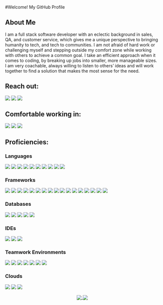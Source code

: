 #Welcome! My GitHub Profile

## About Me
I am a full stack software developer with an eclectic background in sales, QA, and customer service, which gives me a unique perspective to bringing humanity to tech, and tech to communities. I am not afraid of hard work or challenging myself and stepping outside my comfort zone while working with others to achieve a common goal. I take an efficient approach when it comes to coding, by breaking up jobs into smaller, more manageable sizes. I am very coachable, always willing to listen to others’ ideas and will work together to find a solution that makes the most sense for the need. 

## Reach out:
[<img src="https://img.shields.io/badge/-Personal_Website-000000?style=flat-square&logo=Coderwall&logoColor=white" />](https://richforestbusiness.wixsite.com/zhou)
[<img src="https://img.shields.io/github/followers/manliestben?color=black&label=GitHub&logo=GitHub&logoColor=white&style=flat-square" />](https://github.com/RichForest0506)
[<img src="https://img.shields.io/badge/-Gmail-D14836?style=flat-square&logo=Gmail&logoColor=white" />](https://mailto:rich.forest.business777@gmail.com)

## Comfortable working in:
<a href="#"><img src="https://img.shields.io/badge/-Windows-0078D6?style=flat-square&logo=Windows&logoColor=white" /></a>
<a href="#"><img src="https://img.shields.io/badge/Ubuntu-E95420?style=flat-square&logo=ubuntu&logoColor=white" /></a>
<a href="#"><img src="https://img.shields.io/badge/mac%20os-000000?style=flat-square&for-the-badge&logo=macos&logoColor=F0F0F0" /></a>
  
## Proficiencies:
### Languages
<a href="#"><img src="https://img.shields.io/badge/HTML5-E34F26?style=for-the-badge&logo=html5&logoColor=white" /></a>
<a href="#"><img src="https://img.shields.io/badge/CSS3-1572B6?style=for-the-badge&logo=css3&logoColor=white" /></a>
<a href="#"><img src="https://img.shields.io/badge/Sass-CC6699?style=for-the-badge&logo=sass&logoColor=white" /></a>
<a href="#"><img src="https://img.shields.io/badge/JavaScript-323330?style=for-the-badge&logo=javascript&logoColor=F7DF1E" /></a>
<a href="#"><img src="https://img.shields.io/badge/TypeScript-007ACC?style=for-the-badge&logo=typescript&logoColor=white" /></a>
<a href="#"><img src="https://img.shields.io/badge/C%23-239120?style=for-the-badge&logo=c-sharp&logoColor=white" /></a>
<a href="#"><img src="https://img.shields.io/badge/C%2B%2B-00599C?style=for-the-badge&logo=c%2B%2B&logoColor=white" /></a>
<a href="#"><img src="https://img.shields.io/badge/Java-ED8B00?style=for-the-badge&logo=java&logoColor=white" /></a>
<a href="#"><img src="https://img.shields.io/badge/Markdown-20232A?style=for-the-badge&logo=markdown&logoColor=white" /></a>
<a href="#"><img src="https://img.shields.io/badge/Solidity-e6e6e6?style=for-the-badge&logo=solidity&logoColor=black" /></a>

### Frameworks
<a href="#"><img src="https://img.shields.io/badge/React-20232A?style=for-the-badge&logo=react&logoColor=61DAFB" /></a>
<a href="#"><img src="https://img.shields.io/badge/next.js-000000?style=for-the-badge&logo=nextdotjs&logoColor=white" /></a>
<a href="#"><img src="https://img.shields.io/badge/Node.js-339933?style=for-the-badge&logo=nodedotjs&logoColor=white" /></a>
<a href="#"><img src="https://img.shields.io/badge/Express.js-20232A?style=for-the-badge&logo=express&logoColor=white" /></a>
<a href="#"><img src="https://img.shields.io/badge/Socket.io-20232A?&style=for-the-badge&logo=Socket.io&logoColor=white" /></a>
<a href="#"><img src="https://img.shields.io/badge/GraphQl-E10098?style=for-the-badge&logo=graphql&logoColor=white" /></a>
<a href="#"><img src="https://img.shields.io/badge/Tailwind_CSS-38B2AC?style=for-the-badge&logo=tailwind-css&logoColor=white" /></a>
<a href="#"><img src="https://img.shields.io/badge/Bootstrap-563D7C?style=for-the-badge&logo=bootstrap&logoColor=white" /></a>
<a href="#"><img src="https://img.shields.io/badge/semantic%20ui%20react-35BDB2?style=for-the-badge&logo=semanticuireact&logoColor=white" /></a>
<a href="#"><img src="https://img.shields.io/badge/Material%20UI-007FFF?style=for-the-badge&logo=mui&logoColor=white" /></a>
<a href="#"><img src="https://img.shields.io/badge/Bootstrap-563D7C?style=for-the-badge&logo=bootstrap&logoColor=white" /></a>
<a href="#"><img src="https://img.shields.io/badge/Chakra--UI-319795?style=for-the-badge&logo=chakra-ui&logoColor=white" /></a>
<a href="#"><img src="https://img.shields.io/badge/Postman-FF6C37?style=for-the-badge&logo=Postman&logoColor=white" /></a>
<a href="#"><img src="https://img.shields.io/badge/Spring_Boot-F2F4F9?style=for-the-badge&logo=spring-boot" /></a>
<a href="#"><img src="https://img.shields.io/badge/React_Native-20232A?style=for-the-badge&logo=react&logoColor=61DAFB" /></a>
<a href="#"><img src="https://img.shields.io/badge/Flutter-02569B?style=for-the-badge&logo=flutter&logoColor=white" /></a>
<a href="#"><img src="https://img.shields.io/badge/Xamarin-3498DB?style=for-the-badge&logo=xamarin&logoColor=white" /></a>

### Databases
<a href="#"><img src="https://img.shields.io/badge/MySQL-005C84?style=for-the-badge&logo=mysql&logoColor=white" /></a>
<a href="#"><img src="https://img.shields.io/badge/MongoDB-4EA94B?style=for-the-badge&logo=mongodb&logoColor=white" /></a>
<a href="#"><img src="https://img.shields.io/badge/PostgreSQL-316192?style=for-the-badge&logo=postgresql&logoColor=white" /></a>
<a href="#"><img src="https://img.shields.io/badge/Amazon%20DynamoDB-4053D6?style=for-the-badge&logo=Amazon%20DynamoDB&logoColor=white" /></a>
<a href="#"><img src="https://img.shields.io/badge/firebase-ffca28?style=for-the-badge&logo=firebase&logoColor=black" /></a>

### IDEs
<a href="#"><img src="https://img.shields.io/badge/Visual_Studio_Code-0078D4?style=for-the-badge&logo=visual%20studio%20code&logoColor=white" /></a>
<a href="#"><img src="https://img.shields.io/badge/Visual_Studio-5C2D91?style=for-the-badge&logo=visual%20studio&logoColor=white" /></a>
<a href="#"><img src="https://img.shields.io/badge/Android_Studio-3DDC84?style=for-the-badge&logo=android-studio&logoColor=white" /></a>

### Teamwork Environments
<a href="#"><img src="https://img.shields.io/badge/GitHub-100000?style=for-the-badge&logo=github&logoColor=white" /></a>
<a href="#"><img src="https://img.shields.io/badge/Jira-0052CC?style=for-the-badge&logo=Jira&logoColor=white" /></a>
<a href="#"><img src="https://img.shields.io/badge/Trello-0052CC?style=for-the-badge&logo=trello&logoColor=white" /></a>
<a href="#"><img src="https://img.shields.io/badge/Slack-4A154B?style=for-the-badge&logo=slack&logoColor=white" /></a>
<a href="#"><img src="https://img.shields.io/badge/Microsoft_Teams-6264A7?style=for-the-badge&logo=microsoft-teams&logoColor=white" /></a>
<a href="#"><img src="https://img.shields.io/badge/Skype-00AFF0?style=for-the-badge&logo=skype&logoColor=white" /></a>
<a href="#"><img src="https://img.shields.io/badge/Zoom-2D8CFF?style=for-the-badge&logo=zoom&logoColor=white" /></a>

### Clouds
<a href="#"><img src="https://img.shields.io/badge/Heroku-430098?style=for-the-badge&logo=heroku&logoColor=white" /></a>
<a href="#"><img src="https://img.shields.io/badge/Vercel-000000?style=for-the-badge&logo=vercel&logoColor=white" /></a>
<a href="#"><img src="https://img.shields.io/badge/Amazon_AWS-FF9900?style=for-the-badge&logo=amazonaws&logoColor=white" /></a>

<div align="center">
  <a href="#"><img align="center"  src="https://github-readme-stats.vercel.app/api?username=RichForest0506&hide=stars,issues&include_all_commits=true&count_private=true&show_icons=true&theme=material-palenight" /> </a>
  <a href="#"><img align="center" src="https://github-readme-stats.vercel.app/api/top-langs/?username=RichForest0506&layout=compact&theme=material-palenight" /></a> 
</div>
